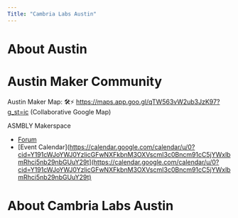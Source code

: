 ```yaml
---
Title: "Cambria Labs Austin"
---
```


# About Austin

# Austin Maker Community

Austin Maker Map: 🛠️⚡️ 
https://maps.app.goo.gl/qTW563vW2ub3JzK97?g_st=ic (Collaborative Google Map)

ASMBLY Makerspace
- [Forum](https://yo.asmbly.org/)
- [Event Calendar](https://calendar.google.com/calendar/u/0?cid=Y191cWJoYWJ0YzlicGFwNXFkbnM3OXVscmI3c0Bncm91cC5jYWxlbmRhci5nb29nbGUuY29t](https://calendar.google.com/calendar/u/0?cid=Y191cWJoYWJ0YzlicGFwNXFkbnM3OXVscmI3c0Bncm91cC5jYWxlbmRhci5nb29nbGUuY29t)


# About Cambria Labs Austin